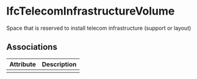 IfcTelecomInfrastructureVolume
==============================
Space that is reserved to install telecom infrastructure (support or layout)


Associations
------------
| Attribute   | Description   |
|-------------|---------------|
|             |               |

